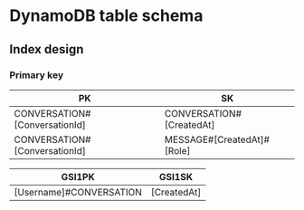 # DynamoDB table schema

## Index design

### Primary key

| PK                            | SK                         |
|-------------------------------|----------------------------|
| CONVERSATION#[ConversationId] | CONVERSATION#[CreatedAt]   |
| CONVERSATION#[ConversationId] | MESSAGE#[CreatedAt]#[Role] |

| GSI1PK                  | GSI1SK      |
|-------------------------|-------------|
| [Username]#CONVERSATION | [CreatedAt] |
